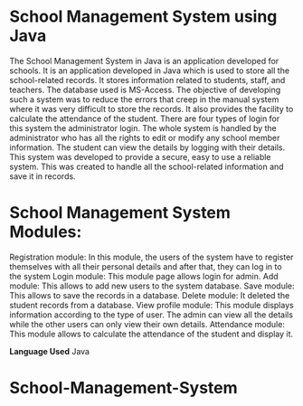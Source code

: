 # School Management System using Java

The School Management System in Java is an application developed for schools. 
It is an application developed in Java which is used to store all the school-related records.
It stores information related to students, staff, and teachers. The database used is MS-Access.
The objective of developing such a system was to reduce the errors that creep in the manual system where it was very difficult to store the records.
It also provides the facility to calculate the attendance of the student. There are four types of login for this system the administrator login.
The whole system is handled by the administrator who has all the rights to edit or modify any school member information. 
The student can view the details by logging with their details.
This system was developed to provide a secure, easy to use a reliable system. This was created to handle all the school-related information and save it in records.

# School Management System Modules:
Registration module: In this module, the users of the system have to register themselves with all their personal details and after that, they can log in to the system
Login module: This module page allows login for admin.
Add module: This allows to add new users to the system database.
Save module: This allows to save the records in a database.
Delete module: It deleted the student records from a database.
View profile module: This module displays information according to the type of user. The admin can view all the details while the other users can only view their own details.
Attendance module: This module allows to calculate the attendance of the student and display it.

<b>Language Used</b>
 Java
# School-Management-System
